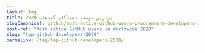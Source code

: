 ```yaml
---
layout: tag
title: برترین توسعه دهندگان گیت‌هاب 2020
blogCanonical: github/most-active-github-users-programmers-developers-in-worldwide/
post-ref: "Most active GitHub users in Worldwide 2020"
slug: "top-github-developers-2020"
permalink: /tag/top-github-developers-2020/
---
```

